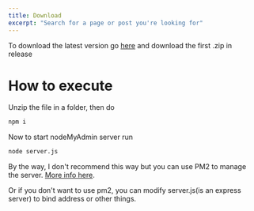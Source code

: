```yaml
---
title: Download
excerpt: "Search for a page or post you're looking for"
---
```


To download the latest version go [here](https://github.com/Andrea055/nodeMyAdmin/releases) and download the first .zip in release

# How to execute

Unzip the file in a folder, then do

```bash
npm i
```

Now to start nodeMyAdmin server run 

```bash
node server.js
```
By the way, I don't recommend this way but you can use PM2 to manage the server.
[More info here](https://github.com/Unitech/pm2).

Or if you don't want to use pm2, you can modify server.js(is an express server) to bind address or other things.

